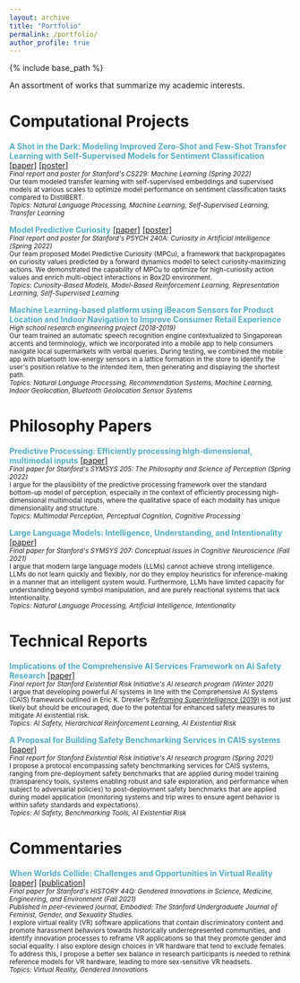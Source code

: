 ```yaml
---
layout: archive
title: "Portfolio"
permalink: /portfolio/
author_profile: true
---
```


{% include base_path %}

An assortment of works that summarize my academic interests. 

<!-- {% for post in site.portfolio %}
  {% include archive-single.html %}
{% endfor %} -->

Computational Projects
======
<span style="color:#52ADC8">**A Shot in the Dark: Modeling Improved Zero-Shot and Few-Shot Transfer Learning with Self-Supervised Models for Sentiment Classification**</span> [\[paper\]](/files/2022-spr-cs229-paper.pdf) [\[poster\]](/files/2022-spr-cs229-poster.pdf) <br>
   <sup> *Final report and poster for Stanford's CS229: Machine Learning (Spring 2022)*<br>
    Our team modeled transfer learning with self-supervised embeddings and supervised models at various scales to optimize model performance on sentiment classification tasks compared to DistilBERT. <br>
    *Topics: Natural Language Processing, Machine Learning, Self-Supervised Learning, Transfer Learning*</sup> 
   
<span style="color:#52ADC8">**Model Predictive Curiosity**</span> [\[paper\]](/files/2022-spr-psych240a-paper.pdf) [\[poster\]](/files/2022-spr-psych240a-poster.pdf) <br>
  <sup>*Final report and poster for Stanford's PSYCH 240A: Curiosity in Artificial Intelligence (Spring 2022)*<br>
  Our team proposed Model Predictive Curiosity (MPCu), a framework that backpropagates on curiosity values predicted by a forward dynamics model to select curiosity-maximizing actions.
  We demonstrated the capability of MPCu to optimize for high-curiosity action values and enrich multi-object interactions in Box2D environment.<br>
  *Topics: Curiosity-Based Models, Model-Based Reinforcement Learning, Representation Learning, Self-Supervised Learning*</sup>

<span style="color:#52ADC8">**Machine Learning-based platform using iBeacon Sensors for Product Location and Indoor Navigation to Improve Consumer Retail Experience**</span><br>
  <sup>*High school research engineering project (2018-2019)*<br>
  Our team trained an automatic speech recognition engine contextualized to Singaporean accents and terminology, which we incorporated into a mobile app 
  to help consumers navigate local supermarkets with verbal queries. During testing, we combined the mobile app with bluetooth low-energy sensors in a 
  lattice formation in the store to identify the user's position relative to the intended item, then generating and displaying the shortest path.<br>
  *Topics: Natural Language Processing, Recommendation Systems, Machine Learning, Indoor Geolocation, Bluetooth Geolocation Sensor Systems*</sup>

Philosophy Papers
======
<span style="color:#52ADC8">**Predictive Processing: Efficiently processing high-dimensional, multimodal inputs**</span> [\[paper\]](/files/2022-spr-symsys205-paper) <br>
  <sup>*Final paper for Stanford's SYMSYS 205: The Philosophy and Science of Perception (Spring 2022)*<br>
  I argue for the plausibility of the predictive processing framework over the standard bottom-up 
  model of perception, especially in the context of efficiently processing high-dimensional 
  multimodal inputs, where the qualitative space of each modality has unique dimensionality and structure.<br>
  *Topics: Multimodal Perception, Perceptual Cognition, Cognitive Processing*</sup>

<span style="color:#52ADC8">**Large Language Models: Intelligence, Understanding, and Intentionality**</span> [\[paper\]](/files/2021-fall-symsys207-paper) <br>
  <sup>*Final paper for Stanford's SYMSYS 207: Conceptual Issues in Cognitive Neuroscience (Fall 2021)*<br>
  I argue that modern large language models (LLMs) cannot achieve strong intelligence. LLMs do not learn quickly and flexibly, 
  nor do they employ heuristics for inference-making in a manner that an intelligent system would. Furthermore, LLMs have 
  limited capacity for understanding beyond symbol manipulation, and are purely reactional systems that lack intentionality.<br>
  *Topics: Natural Language Processing, Artificial Intelligence, Intentionality*</sup>

Technical Reports
======
<span style="color:#52ADC8">**Implications of the Comprehensive AI Services Framework on AI Safety Research**</span> [\[paper\]](/files/2021-win-seri-paper) <br>
  <sup>*Final report for Stanford Existential Risk Initiative's AI research program (Winter 2021)*<br>
  I argue that developing powerful AI systems in line with the Comprehensive AI Systems (CAIS) framework outlined in
  Eric K. Drexler's [*Reframing Superintelligence* (2019)](https://www.fhi.ox.ac.uk/wp-content/uploads/Reframing_Superintelligence_FHI-TR-2019-1.1-1.pdf) is not just likely but should be encouraged, due to the potential 
  for enhanced safety measures to mitigate AI existential risk.<br>
  *Topics: AI Safety, Hierarchical Reinforcement Learning, AI Existential Risk*</sup>

<span style="color:#52ADC8">**A Proposal for Building Safety Benchmarking Services in CAIS systems**</span> [\[paper\]](/files/2021-spr-seri-paper) <br>
  <sup>*Final report for Stanford Existential Risk Initiative's AI research program (Spring 2021)*<br>
  I propose a protocol encompassing safety benchmarking services for CAIS systems, ranging from pre-deployment safety
  benchmarks that are applied during model training (transparency tools, systems enabling robust and safe exploration, 
  and performance when subject to adversarial policies) to post-deployment safety benchmarks that are applied during
  model application (monitoring systems and trip wires to ensure agent behavior is within safety standards and expectations).<br>
  *Topics: AI Safety, Benchmarking Tools, AI Existential Risk*</sup>

Commentaries
======
<span style="color:#52ADC8">**When Worlds Collide: Challenges and Opportunities in Virtual Reality**</span> [\[paper\]](/files/2021-fall-history44q-paper) [\[publication\]](https://ojs.stanford.edu/ojs/index.php/sjfgss/article/view/2109) <br>
  <sup>*Final paper for Stanford's HISTORY 44Q: Gendered Innovations in Science, Medicine, Engineering, and Environment (Fall 2021)*<br>
  *Published in peer-reviewed journal, Embodied: The Stanford Undergraduate Journal of Feminist, Gender, and Sexuality Studies.*<br>
  I explore virtual reality (VR) software applications that contain discriminatory content and promote harassment behaviors towards historically underrepresented communities, and
  identify innovation processes to reframe VR applications so that they promote gender and social equality. I also explore design choices in VR hardware that tend to exclude females. 
  To address this, I propose a better sex balance in research participants is needed to rethink reference models for VR hardware, leading to more sex-sensitive VR headsets.<br>
  *Topics: Virtual Reality, Gendered Innovations*</sup>
